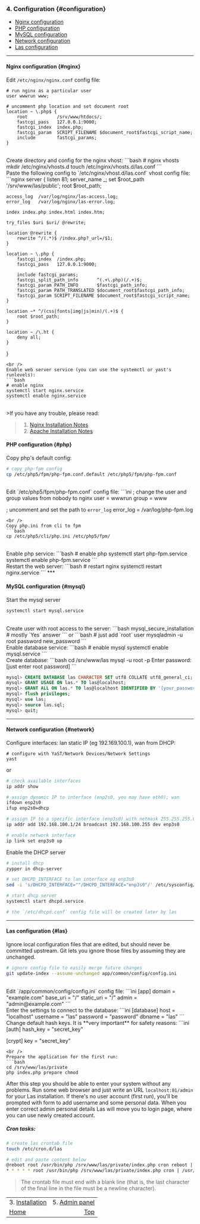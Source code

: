 ### 4. Configuration {#configuration}
- [Nginx configuration](#nginx)
- [PHP configuration](#php)
- [MySQL configuration](#mysql)
- [Network configuration](#network)
- [Las configuration](#las)
***

#### Nginx configuration {#nginx}
Edit `/etc/nginx/nginx.conf` config file:

```nginx
# run nginx as a particular user
user wwwrun www;

# uncomment php location and set document root
location ~ \.php$ {
    root           /srv/www/htdocs/;
    fastcgi_pass   127.0.0.1:9000;
    fastcgi_index  index.php;
    fastcgi_param  SCRIPT_FILENAME $document_root$fastcgi_script_name;
    include        fastcgi_params;
}
```
<br />
Create directory and config for the nginx vhost:
```bash
# nginx vhosts
mkdir /etc/nginx/vhosts.d
touch /etc/nginx/vhosts.d/las.conf
```
<br />
Paste the following config to `/etc/nginx/vhost.d/las.conf` vhost config file:
```nginx
server {
    listen      81;
    server_name _;
    set         $root_path '/srv/www/las/public';
    root        $root_path;

    access_log  /var/log/nginx/las-access.log;
    error_log   /var/log/nginx/las-error.log;

    index index.php index.html index.htm;

    try_files $uri $uri/ @rewrite;

    location @rewrite {
        rewrite ^/(.*)$ /index.php?_url=/$1;
    }

    location ~ \.php {
        fastcgi_index  /index.php;
        fastcgi_pass   127.0.0.1:9000;

        include fastcgi_params;
        fastcgi_split_path_info       ^(.+\.php)(/.+)$;
        fastcgi_param PATH_INFO       $fastcgi_path_info;
        fastcgi_param PATH_TRANSLATED $document_root$fastcgi_path_info;
        fastcgi_param SCRIPT_FILENAME $document_root$fastcgi_script_name;
    }

    location ~* ^/(css|fonts|img|js|min)/(.+)$ {
        root $root_path;
    }

    location ~ /\.ht {
        deny all;
    }
}
```
<br />
Enable web server service (you can use the systemctl or yast's runlevels):
```bash
# enable nginx
systemctl start nginx.service
systemctl enable nginx.service
```
<br />
>If you have any trouble, please read:

>1. [Nginx Installation Notes](configuration/nginx)
>2. [Apache Installation Notes](configuration/apache)

#### PHP configuration {#php}
Copy php's default config:
```bash
# copy php-fpm config
cp /etc/php5/fpm/php-fpm.conf.default /etc/php5/fpm/php-fpm.conf
```
<br />
Edit `/etc/php5/fpm/php-fpm.conf` config file:
```ini
; change the user and group values from nobody to nginx
user = wwwrun
group = www

; uncomment and set the path to `error_log`
error_log = /var/log/php-fpm.log
```
<br />
Copy php.ini from cli to fpm
```bash
cp /etc/php5/cli/php.ini /etc/php5/fpm/
```
<br />
Enable php service:
```bash
# enable php
systemctl start php-fpm.service
systemctl enable php-fpm.service
```
<br />
Restart the web server:
```bash
# restart nginx
systemctl restart nginx.service
```
***

#### MySQL configuration {#mysql}
Start the mysql server
```bash
systemctl start mysql.service
```
<br />
Create user with root access to the server:
```bash
mysql_secure_installation
# mostly `Yes` answer
```
or
```bash
# just add `root` user
mysqladmin -u root password new_password
```
<br />
Enable database service:
```bash
# enable mysql
systemctl enable mysql.service
```
<br />
Create database:
```bash
cd /srv/www/las
mysql -u root -p
Enter password:[just enter root password]
```

```sql
mysql> CREATE DATABASE las CHARACTER SET utf8 COLLATE utf8_general_ci;
mysql> GRANT USAGE ON las.* TO las@localhost;
mysql> GRANT ALL ON las.* TO las@localhost IDENTIFIED BY '[your_password]';
mysql> flush privileges;
mysql> use las;
mysql> source las.sql;
mysql> quit;
```
***

#### Network configuration {#network}
Configure interfaces: lan static IP (eg 192.169.100.1), wan from DHCP:
```
# configure with YaST/Network Devices/Network Settings  
yast
```
or
```bash
# check available interfaces
ip addr show

# assign dynamic IP to interface (enp2s0, you may have eth0); wan
ifdown enp2s0
ifup enp2s0=dhcp

# assign IP to a specific interface (enp3s0) with netmask 255.255.255.0 (/24); lan
ip addr add 192.168.100.1/24 broadcast 192.168.100.255 dev enp3s0

# enable network interface
ip link set enp3s0 up
```

Enable the DHCP server
```bash
# install dhcp
zypper in dhcp-server

# set DHCPD_INTERFACE to lan interface eg enp3s0
sed -i 's/DHCPD_INTERFACE=""/DHCPD_INTERFACE="enp3s0"/' /etc/sysconfig/dhcpd

# start dhcp server
systemctl start dhcpd.service

# the `/etc/dhcpd.conf` config file will be created later by las
```
***

#### Las configuration {#las}
Ignore local configuration files that are edited, but should never be committed upstream. Git lets you ignore those files by assuming they are unchanged.
```bash
# ignore config file to easily merge future changes
git update-index --assume-unchanged app/common/config/config.ini
```
<br />
Edit `/app/common/config/config.ini` config file:
```ini
[app]
domain = "example.com"
base_uri = "/"
static_uri = "/"
admin = "admin@example.com"
```
<br />
Enter the settings to connect to the database:
```ini
[database]
host     = "localhost"
username = "las"
password = "password"
dbname   = "las"
```
<br />
Change default hash keys. It is **very important** for safety reasons:
```ini
[auth]
hash_key = "secret_key"

[crypt]
key = "secret_key"
```
<br />
Prepare the application for the first run:
```bash
cd /srv/www/las/private
php index.php prepare chmod
```

After this step you should be able to enter your system without any problems. Run some web browser and just write an URL `localhost:81/admin` for your Las installation. If there's no user account (first run), you'll be prompted with form to add username and some personal data. When you enter correct admin personal details Las will move you to login page, where you can use newly created account.

##### Cron tasks:
```bash
# create las crontab file
touch /etc/cron.d/las

# edit and paste content below
@reboot root /usr/bin/php /srv/www/las/private/index.php cron reboot | /usr/bin/sh
* * * * * root /usr/bin/php /srv/www/las/private/index.php cron | /usr/bin/sh
```
> The crontab file must end with a blank line (that is, the last character of the final line in the file must be a newline character).

|                                   |                           |
| :-------------------------------- | ------------------------: |
| 3. [Installation](./installation) | 5. [Admin panel](./admin) |
| [Home](../doc)                    |     [Top](#configuration) |